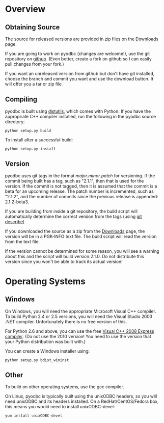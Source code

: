 # Overview #

## Obtaining Source ##

The source for released versions are provided in zip files on the [Downloads](http://code.google.com/p/pyodbc/downloads/list) page.

If you are going to work on pyodbc (changes are welcome!), use the git repository on [github](http://github.com/mkleehammer/pyodbc).  (Even better, create a fork on github so I can easily pull changes from your fork.)

If you want an unreleased version from github but don't have git installed, choose the branch and commit you want and use the download button.  It will offer you a tar or zip file.

## Compiling ##

pyodbc is built using [distutils](http://docs.python.org/library/distutils.html), which comes with Python.  If you have the appropriate C++ compiler installed, run the following in the pyodbc source directory:
```
python setup.py build
```

To install after a successful build:
```
python setup.py install
```

## Version ##

pyodbc uses git tags in the format _major_._minor_._patch_ for versioning.  If the commit being built has a tag, such as "2.1.1", then that is used for the version.  If the commit is not tagged, then it is assumed that the commit is a beta for an upcoming release.  The patch number is incremented, such as "2.1.2", and the number of commits since the previous release is appended: 2.1.2-beta3.

If you are building from inside a git repository, the build script will automatically determine the correct version from the tags (using [git describe](http://www.kernel.org/pub/software/scm/git/docs/git-describe.html)).

If you downloaded the source as a zip from the [Downloads](http://code.google.com/p/pyodbc/downloads/list) page, the version will be in a PGK-INFO text file.  The build script will read the version from the text file.

If the version cannot be determined for some reason, you will see a warning about this and the script will build version 2.1.0.  Do not distribute this version since you won't be able to track its actual version!

# Operating Systems #

## Windows ##

On Windows, you will need the appropriate Microsoft Visual C++ compiler.  To build Python 2.4 or 2.5 versions, you will need the Visual Studio 2003 .NET compiler.  Unfortunately there is no free version of this.

For Python 2.6 and above, you can use the free [Visual C++ 2008 Express compiler](http://www.microsoft.com/express/vc).  (Do not use the 2010 version!  You need to use the version that your Python distribution was built with.)

You can create a Windows installer using:
```
python setup.py bdist_wininst
```

## Other ##

To build on other operating systems, use the gcc compiler.

On Linux, pyodbc is typically built using the unixODBC headers, so you will need unixODBC and its headers installed.  On a RedHat/CentOS/Fedora box, this means you would need to install unixODBC-devel:

```
yum install unixODBC-devel
```